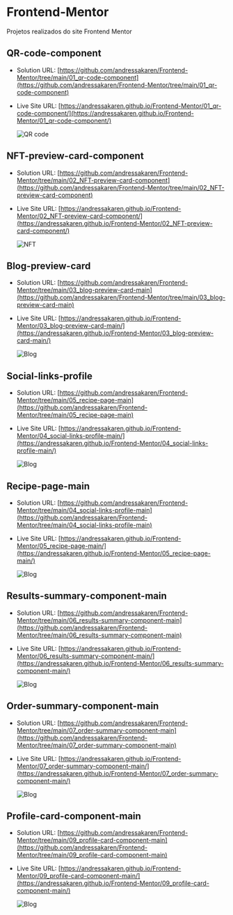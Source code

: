 # Frontend-Mentor

 Projetos realizados do site Frontend Mentor

## QR-code-component

- Solution URL: [https://github.com/andressakaren/Frontend-Mentor/tree/main/01_qr-code-component](https://github.com/andressakaren/Frontend-Mentor/tree/main/01_qr-code-component)
- Live Site URL: [https://andressakaren.github.io/Frontend-Mentor/01_qr-code-component/](https://andressakaren.github.io/Frontend-Mentor/01_qr-code-component/)

    ![QR code](01_qr-code-component/images/desktop-design.jpg)

## NFT-preview-card-component

- Solution URL: [https://github.com/andressakaren/Frontend-Mentor/tree/main/02_NFT-preview-card-component](https://github.com/andressakaren/Frontend-Mentor/tree/main/02_NFT-preview-card-component)
- Live Site URL: [https://andressakaren.github.io/Frontend-Mentor/02_NFT-preview-card-component/](https://andressakaren.github.io/Frontend-Mentor/02_NFT-preview-card-component/)

    ![NFT](02_NFT-preview-card-component/design/desktop-design.jpg)

## Blog-preview-card

- Solution URL: [https://github.com/andressakaren/Frontend-Mentor/tree/main/03_blog-preview-card-main](https://github.com/andressakaren/Frontend-Mentor/tree/main/03_blog-preview-card-main)
- Live Site URL: [https://andressakaren.github.io/Frontend-Mentor/03_blog-preview-card-main/](https://andressakaren.github.io/Frontend-Mentor/03_blog-preview-card-main/)

    ![Blog](03_blog-preview-card-main/design/desktop-design.jpg)

## Social-links-profile

- Solution URL: [https://github.com/andressakaren/Frontend-Mentor/tree/main/05_recipe-page-main](https://github.com/andressakaren/Frontend-Mentor/tree/main/05_recipe-page-main)
- Live Site URL: [https://andressakaren.github.io/Frontend-Mentor/04_social-links-profile-main/](https://andressakaren.github.io/Frontend-Mentor/04_social-links-profile-main/)

    ![Blog](04_social-links-profile-main/design/active-states.jpg)

## Recipe-page-main

- Solution URL: [https://github.com/andressakaren/Frontend-Mentor/tree/main/04_social-links-profile-main](https://github.com/andressakaren/Frontend-Mentor/tree/main/04_social-links-profile-main)
- Live Site URL: [https://andressakaren.github.io/Frontend-Mentor/05_recipe-page-main/](https://andressakaren.github.io/Frontend-Mentor/05_recipe-page-main/)

    ![Blog](05_recipe-page-main/design/desktop-design.jpg)

## Results-summary-component-main

- Solution URL: [https://github.com/andressakaren/Frontend-Mentor/tree/main/06_results-summary-component-main](https://github.com/andressakaren/Frontend-Mentor/tree/main/06_results-summary-component-main)
- Live Site URL: [https://andressakaren.github.io/Frontend-Mentor/06_results-summary-component-main/](https://andressakaren.github.io/Frontend-Mentor/06_results-summary-component-main/)

    ![Blog](06_results-summary-component-main/design/desktop-design.jpg)

## Order-summary-component-main

- Solution URL: [https://github.com/andressakaren/Frontend-Mentor/tree/main/07_order-summary-component-main](https://github.com/andressakaren/Frontend-Mentor/tree/main/07_order-summary-component-main)
- Live Site URL: [https://andressakaren.github.io/Frontend-Mentor/07_order-summary-component-main/](https://andressakaren.github.io/Frontend-Mentor/07_order-summary-component-main/)

    ![Blog](07_order-summary-component-main/design/desktop-design.jpg)

## Profile-card-component-main

- Solution URL: [https://github.com/andressakaren/Frontend-Mentor/tree/main/09_profile-card-component-main](https://github.com/andressakaren/Frontend-Mentor/tree/main/09_profile-card-component-main)
- Live Site URL: [https://andressakaren.github.io/Frontend-Mentor/09_profile-card-component-main/](https://andressakaren.github.io/Frontend-Mentor/09_profile-card-component-main/)

    ![Blog](09_profile-card-component-main/design/desktop-design.jpg)
